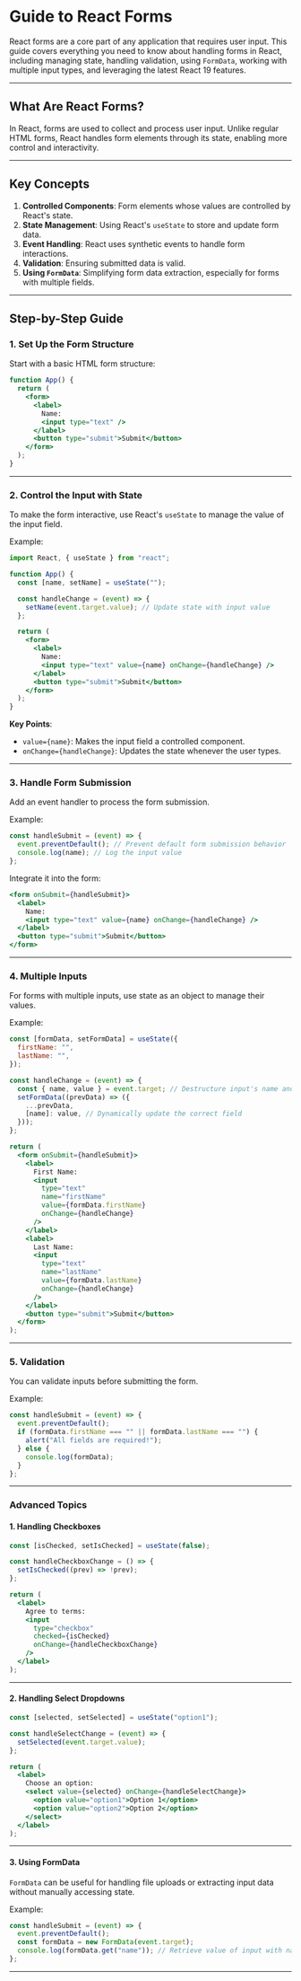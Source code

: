 # Guide to React Forms

React forms are a core part of any application that requires user input. This guide covers everything you need to know about handling forms in React, including managing state, handling validation, using `FormData`, working with multiple input types, and leveraging the latest React 19 features.

---


## **What Are React Forms?**
In React, forms are used to collect and process user input. Unlike regular HTML forms, React handles form elements through its state, enabling more control and interactivity.

---


## **Key Concepts**

1. **Controlled Components**: Form elements whose values are controlled by React's state.
2. **State Management**: Using React's `useState` to store and update form data.
3. **Event Handling**: React uses synthetic events to handle form interactions.
4. **Validation**: Ensuring submitted data is valid.
5. **Using `FormData`**: Simplifying form data extraction, especially for forms with multiple fields.

---


## **Step-by-Step Guide**

### 1. **Set Up the Form Structure**
Start with a basic HTML form structure:
```jsx
function App() {
  return (
    <form>
      <label>
        Name:
        <input type="text" />
      </label>
      <button type="submit">Submit</button>
    </form>
  );
}
```

---


### 2. **Control the Input with State**
To make the form interactive, use React's `useState` to manage the value of the input field.

Example:
```jsx
import React, { useState } from "react";

function App() {
  const [name, setName] = useState("");

  const handleChange = (event) => {
    setName(event.target.value); // Update state with input value
  };

  return (
    <form>
      <label>
        Name:
        <input type="text" value={name} onChange={handleChange} />
      </label>
      <button type="submit">Submit</button>
    </form>
  );
}
```

**Key Points**:
- `value={name}`: Makes the input field a controlled component.
- `onChange={handleChange}`: Updates the state whenever the user types.

---


### 3. **Handle Form Submission**
Add an event handler to process the form submission.

Example:
```jsx
const handleSubmit = (event) => {
  event.preventDefault(); // Prevent default form submission behavior
  console.log(name); // Log the input value
};
```

Integrate it into the form:
```jsx
<form onSubmit={handleSubmit}>
  <label>
    Name:
    <input type="text" value={name} onChange={handleChange} />
  </label>
  <button type="submit">Submit</button>
</form>
```

---


### 4. **Multiple Inputs**
For forms with multiple inputs, use state as an object to manage their values.

Example:
```jsx
const [formData, setFormData] = useState({
  firstName: "",
  lastName: "",
});

const handleChange = (event) => {
  const { name, value } = event.target; // Destructure input's name and value
  setFormData((prevData) => ({
    ...prevData,
    [name]: value, // Dynamically update the correct field
  }));
};

return (
  <form onSubmit={handleSubmit}>
    <label>
      First Name:
      <input
        type="text"
        name="firstName"
        value={formData.firstName}
        onChange={handleChange}
      />
    </label>
    <label>
      Last Name:
      <input
        type="text"
        name="lastName"
        value={formData.lastName}
        onChange={handleChange}
      />
    </label>
    <button type="submit">Submit</button>
  </form>
);
```

---


### 5. **Validation**
You can validate inputs before submitting the form.

Example:
```jsx
const handleSubmit = (event) => {
  event.preventDefault();
  if (formData.firstName === "" || formData.lastName === "") {
    alert("All fields are required!");
  } else {
    console.log(formData);
  }
};
```

---


### **Advanced Topics**

#### 1. Handling Checkboxes
```jsx
const [isChecked, setIsChecked] = useState(false);

const handleCheckboxChange = () => {
  setIsChecked((prev) => !prev);
};

return (
  <label>
    Agree to terms:
    <input
      type="checkbox"
      checked={isChecked}
      onChange={handleCheckboxChange}
    />
  </label>
);
```

---


#### 2. Handling Select Dropdowns
```jsx
const [selected, setSelected] = useState("option1");

const handleSelectChange = (event) => {
  setSelected(event.target.value);
};

return (
  <label>
    Choose an option:
    <select value={selected} onChange={handleSelectChange}>
      <option value="option1">Option 1</option>
      <option value="option2">Option 2</option>
    </select>
  </label>
);
```

---


#### 3. Using FormData
`FormData` can be useful for handling file uploads or extracting input data without manually accessing state.

Example:
```jsx
const handleSubmit = (event) => {
  event.preventDefault();
  const formData = new FormData(event.target);
  console.log(formData.get("name")); // Retrieve value of input with name="name"
};
```

---